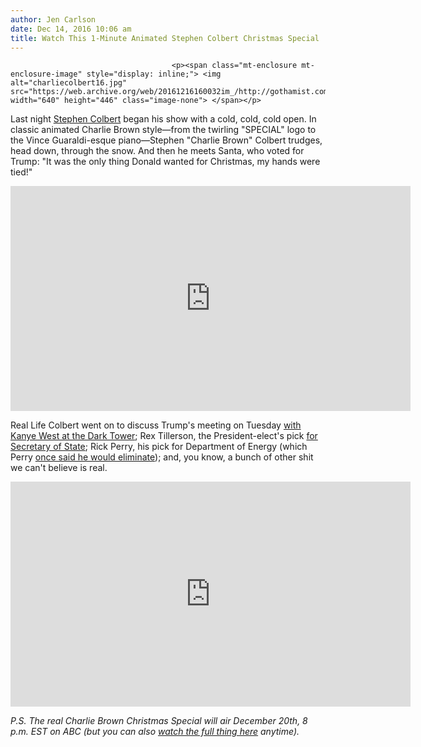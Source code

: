 ```yaml
---
author: Jen Carlson
date: Dec 14, 2016 10:06 am
title: Watch This 1-Minute Animated Stephen Colbert Christmas Special
---
```


	
										<p><span class="mt-enclosure mt-enclosure-image" style="display: inline;"> <img alt="charliecolbert16.jpg" src="https://web.archive.org/web/20161216160032im_/http://gothamist.com/attachments/arts_jen/charliecolbert16.jpg" width="640" height="446" class="image-none"> </span></p>

<p>Last night <a href="https://web.archive.org/web/20161216160032/http://gothamist.com/tags/stephencolbert">Stephen Colbert</a> began his show with a cold, cold, cold open. In classic animated Charlie Brown style&#x2014;from the twirling &quot;SPECIAL&quot; logo to the Vince Guaraldi-esque piano&#x2014;Stephen &quot;Charlie Brown&quot; Colbert trudges, head down, through the snow. And then he meets Santa, who voted for Trump: &quot;It was the only thing Donald wanted for Christmas, my hands were tied!&quot;</p>

<p><iframe width="640" height="360" src="https://web.archive.org/web/20161216160032if_/https://www.youtube.com/embed/cgohGN8db5U" frameborder="0" allowfullscreen></iframe></p>

<p>Real Life Colbert went on to discuss Trump&apos;s meeting on Tuesday <a href="https://web.archive.org/web/20161216160032/http://gothamist.com/2016/12/13/kanye_west_trump_tower.php#photo-1">with Kanye West at the Dark Tower</a>; Rex Tillerson, the President-elect&apos;s pick <a href="https://web.archive.org/web/20161216160032/http://gothamist.com/2016/12/13/rex_tillerson_rick_perry_trump.php">for Secretary of State</a>; Rick Perry, his pick for Department of Energy (which Perry <a href="https://web.archive.org/web/20161216160032/http://www.npr.org/2016/12/13/505397228/donald-trump-taps-rick-perry-to-head-agency-he-once-forgot">once said he would eliminate</a>); and, you know, a bunch of other shit we can&apos;t believe is real.</p>

<p><iframe width="640" height="360" src="https://web.archive.org/web/20161216160032if_/https://www.youtube.com/embed/N5AIDgzDuws" frameborder="0" allowfullscreen></iframe></p>

<p><em>P.S. The real Charlie Brown Christmas Special will air December 20th, 8 p.m. EST on ABC (but you can also <a href="https://web.archive.org/web/20161216160032/http://abc.go.com/movies-and-specials/a-charlie-brown-christmas">watch the full thing here</a> anytime).</em></p>					
										
									
				